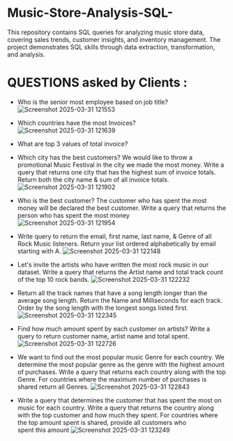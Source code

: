 # Music-Store-Analysis-SQL-
This repository contains SQL queries for analyzing music store data, covering sales trends, customer insights, and inventory management. The project demonstrates SQL skills through data extraction, transformation, and analysis.
# QUESTIONS asked by Clients :
- Who is the senior most employee based on job title?
  ![Screenshot 2025-03-31 121553](https://github.com/user-attachments/assets/69c4bc95-cccc-4ca7-b8c3-30665be9a636)

- Which countries have the most Invoices?
  ![Screenshot 2025-03-31 121639](https://github.com/user-attachments/assets/288175e2-5651-4336-9a1e-491c67dadea4)

- What are top 3 values of total invoice?
- Which city has the best customers? We would like to throw a promotional Music 
Festival in the city we made the most money. Write a query that returns one city that 
has the highest sum of invoice totals. Return both the city name & sum of all invoice 
totals.
![Screenshot 2025-03-31 121902](https://github.com/user-attachments/assets/c14a77fe-64b4-4012-9c69-da0235ab56c6)

- Who is the best customer? The customer who has spent the most money will be 
declared the best customer. Write a query that returns the person who has spent the 
most money
![Screenshot 2025-03-31 121954](https://github.com/user-attachments/assets/94fe1224-2508-4b8d-bf46-bdf1084d723e)

- Write query to return the email, first name, last name, & Genre of all Rock Music 
listeners. Return your list ordered alphabetically by email starting with A.
![Screenshot 2025-03-31 122148](https://github.com/user-attachments/assets/56568cff-57c8-41e2-8802-ec5e00d02140)

- Let's invite the artists who have written the most rock music in our dataset. Write a 
query that returns the Artist name and total track count of the top 10 rock bands.
![Screenshot 2025-03-31 122232](https://github.com/user-attachments/assets/fe434484-f451-419d-85b4-2d0d7cb75d70)

- Return all the track names that have a song length longer than the average song length. 
Return the Name and Milliseconds for each track. Order by the song length with the 
longest songs listed first.
![Screenshot 2025-03-31 122345](https://github.com/user-attachments/assets/3f8847aa-5639-4936-9261-31507cbdc6d5)

- Find how much amount spent by each customer on artists? Write a query to return
customer name, artist name and total spent.
![Screenshot 2025-03-31 122726](https://github.com/user-attachments/assets/6cf025e4-521a-41ea-8b86-5b1f23355826)

- We want to find out the most popular music Genre for each country. We determine the 
most popular genre as the genre with the highest amount of purchases. Write a query 
that returns each country along with the top Genre. For countries where the maximum 
number of purchases is shared return all Genres.
![Screenshot 2025-03-31 122843](https://github.com/user-attachments/assets/74cf3a33-d894-4160-8c4c-03f0933262d3)

- Write a query that determines the customer that has spent the most on music for each 
country. Write a query that returns the country along with the top customer and how
much they spent. For countries where the top amount spent is shared, provide all 
customers who spent this amount
![Screenshot 2025-03-31 123249](https://github.com/user-attachments/assets/1ee82954-2374-4449-8436-2f406d79e6e0)
